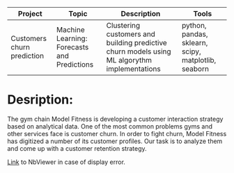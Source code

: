 | Project   | Topic   |Description                                                    | Tools |
|----------|--------|------------------------------------------------------------|-------------|
|Customers churn prediction|Machine Learning: Forecasts and Predictions|Clustering customers and building predictive churn models using ML algorythm implementations|python, pandas, sklearn, scipy, matplotlib, seaborn|
# Desription:
The gym chain Model Fitness is developing a customer interaction strategy based on analytical data.
One of the most common problems gyms and other services face is customer churn. In order to fight churn, Model Fitness has digitized a number of its customer profiles. Our task is to analyze them and come up with a customer retention strategy.

[Link](https://github.com/Susan-Calvin/Forecasts-and-Predictions/blob/main/9_ML_Forecasts%20and%20Predictions.ipynb) to NbViewer in case of display error.
